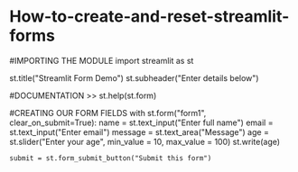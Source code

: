 # How-to-create-and-reset-streamlit-forms

#IMPORTING THE MODULE
import streamlit as st

st.title("Streamlit Form Demo")
st.subheader("Enter details below")

#DOCUMENTATION >> st.help(st.form)

#CREATING OUR FORM FIELDS
with st.form("form1", clear_on_submit=True):
    name = st.text_input("Enter full name")
    email = st.text_input("Enter email")
    message = st.text_area("Message")
    age = st.slider("Enter your age", min_value = 10, max_value = 100)
    st.write(age)
    

    submit = st.form_submit_button("Submit this form")
